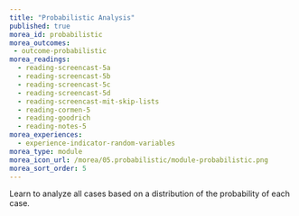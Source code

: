 ```yaml
---
title: "Probabilistic Analysis"
published: true
morea_id: probabilistic
morea_outcomes:
 - outcome-probabilistic
morea_readings:
  - reading-screencast-5a
  - reading-screencast-5b
  - reading-screencast-5c
  - reading-screencast-5d
  - reading-screencast-mit-skip-lists
  - reading-cormen-5
  - reading-goodrich
  - reading-notes-5
morea_experiences:
  - experience-indicator-random-variables
morea_type: module
morea_icon_url: /morea/05.probabilistic/module-probabilistic.png
morea_sort_order: 5
---
```


Learn to analyze all cases based on a distribution of the probability of each case.

